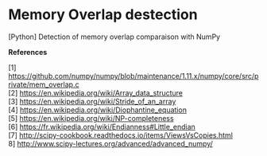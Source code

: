 # Memory Overlap destection

[Python] Detection of memory overlap comparaison with NumPy


**References**  

[1] https://github.com/numpy/numpy/blob/maintenance/1.11.x/numpy/core/src/private/mem_overlap.c  
[2] https://en.wikipedia.org/wiki/Array_data_structure  
[3] https://en.wikipedia.org/wiki/Stride_of_an_array  
[4] https://en.wikipedia.org/wiki/Diophantine_equation  
[5] https://en.wikipedia.org/wiki/NP-completeness  
[6] https://fr.wikipedia.org/wiki/Endianness#Little_endian  
[7] http://scipy-cookbook.readthedocs.io/items/ViewsVsCopies.html   
8] http://www.scipy-lectures.org/advanced/advanced_numpy/  
